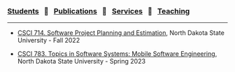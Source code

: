
### [Students](stamlab.md) &nbsp;&nbsp;🌴&nbsp;&nbsp; [Publications](publications.md) &nbsp;&nbsp;🌴&nbsp;&nbsp; [Services](services.md) &nbsp;&nbsp;🌴&nbsp;&nbsp; [Teaching](teaching.md)
***

- <a href="https://catalog.ndsu.edu/course-catalog/descriptions/csci/" target="_blank">CSCI 714. Software Project Planning and Estimation</a>, North Dakota State University - Fall 2022

- <a href="https://catalog.ndsu.edu/course-catalog/descriptions/csci/" target="_blank">CSCI 783. Topics in Software Systems: Mobile Software Engineering</a>, North Dakota State University - Spring 2023